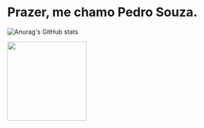 <h1>Prazer, me chamo Pedro Souza.</h1>

![Anurag's GitHub stats](https://github-readme-stats.vercel.app/api?username=PedroSzSantana&show_icons=true&theme=radical)
<div>
<a href="https://github.com/PedroSzSantana?tab=repositories">
  <img height="180em" src="https://github-readme-stats.vercel.app/api/top-langs/?username=PedroSzSantana&layout=compact&langs_count=7&theme=dracula"/>
</div>
